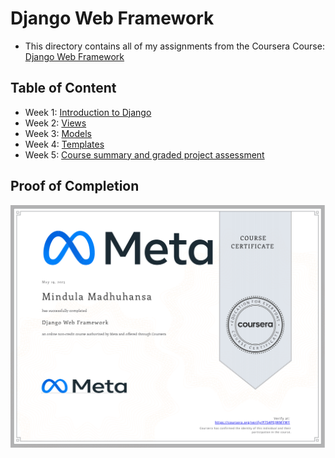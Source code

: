 # Django Web Framework
-   This directory contains all of my assignments from the Coursera Course:  [Django Web Framework](https://www.coursera.org/learn/django-web-framework)

## Table of Content

-   Week 1:  [Introduction to Django](https://github.com/mindula-madhuhansa/Meta-Back-End-Developer-Professional-Certificate/tree/main/Django%20Web%20Framework/Week%201)
-   Week 2:  [Views](https://github.com/mindula-madhuhansa/Meta-Back-End-Developer-Professional-Certificate/tree/main/Django%20Web%20Framework/Week%202)
-   Week 3:  [Models](https://github.com/mindula-madhuhansa/Meta-Back-End-Developer-Professional-Certificate/tree/main/Django%20Web%20Framework/Week%203)
-   Week 4:  [Templates](https://github.com/mindula-madhuhansa/Meta-Back-End-Developer-Professional-Certificate/tree/main/Django%20Web%20Framework/Week%204)
-   Week 5:  [Course summary and graded project assessment](https://github.com/mindula-madhuhansa/Meta-Back-End-Developer-Professional-Certificate/tree/main/Django%20Web%20Framework/Week%205)

## Proof of Completion
![certificate of django web framework](https://github.com/mindula-madhuhansa/Meta-Back-End-Developer-Professional-Certificate/blob/main/Django%20Web%20Framework/Coursera%20P754PEJWMYWY.png)

